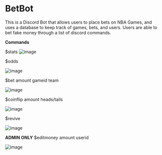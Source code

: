 # BetBot

This is a Discord Bot that allows users to place bets on NBA Games, and uses a database to keep track of games, bets, and users. Users are able to bet fake money through a list of discord commands. 

**Commands**

$stats
![image](https://user-images.githubusercontent.com/10456113/124977064-08f6a080-dffe-11eb-9670-032132a080cb.png)

$odds

![image](https://user-images.githubusercontent.com/10456113/124977076-0dbb5480-dffe-11eb-8769-17745f4685f6.png)

$bet amount gameid team

![image](https://user-images.githubusercontent.com/10456113/124977083-11e77200-dffe-11eb-91f9-13de30521dc3.png)

$coinflip amount heads/tails

![image](https://user-images.githubusercontent.com/10456113/124977129-20ce2480-dffe-11eb-959e-89084cfcf70c.png)

$revive

![image](https://user-images.githubusercontent.com/10456113/124977104-16ac2600-dffe-11eb-81f7-3f711bec1ecf.png)

**ADMIN ONLY**
$editmoney amount userid

![image](https://user-images.githubusercontent.com/10456113/124977755-dac59080-dffe-11eb-820a-f2a017ea1369.png)

